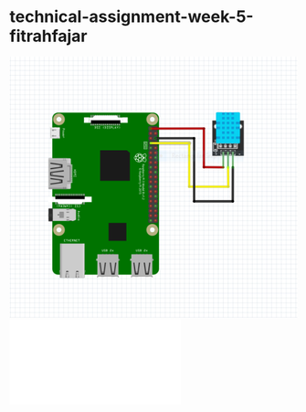 # technical-assignment-week-5-fitrahfajar
![screnshoot sensor suhu](wiring_sensor_suhu.PNG)
![sensor.py](Sensor.py)